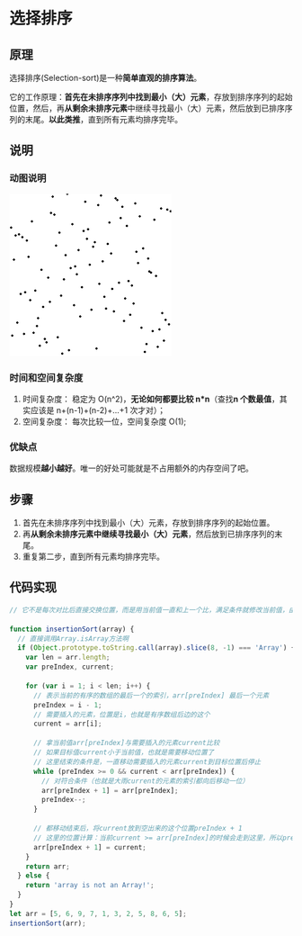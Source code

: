 # 选择排序

## 原理

选择排序(Selection-sort)是一种**简单直观的排序算法**。

它的工作原理：**首先在未排序序列中找到最小（大）元素**，存放到排序序列的起始位置，然后，再**从剩余未排序元素**中继续寻找最小（大）元素，然后放到已排序序列的末尾。**以此类推**，直到所有元素均排序完毕。

## 说明

### 动图说明

![选择排序](./imgs/选择排序.gif)

### 时间和空间复杂度

1. 时间复杂度： 稳定为 O(n^2)，**无论如何都要比较 n\*n**（查找**n 个数最值**，其实应该是 n+(n-1)+(n-2)+...+1 次才对）；
2. 空间复杂度： 每次比较一位，空间复杂度 O(1);

### 优缺点

数据规模**越小越好**。唯一的好处可能就是不占用额外的内存空间了吧。

## 步骤

1. 首先在未排序序列中找到最小（大）元素，存放到排序序列的起始位置。
2. 再**从剩余未排序元素中继续寻找最小（大）元素**，然后放到已排序序列的末尾。
3. 重复第二步，直到所有元素均排序完毕。

## 代码实现

```js
// 它不是每次对比后直接交换位置，而是用当前值一直和上一个比，满足条件就修改当前值，由于preIndex一直递减，所以当前值一直在变，一直比完为止，最后设置数组0项为当前值，而此时的当前值一定是有序序列中最小的一个。比较巧妙，不过从记忆角度上来说，我可能有些记不住....因人而异了。

function insertionSort(array) {
  // 直接调用Array.isArray方法啊
  if (Object.prototype.toString.call(array).slice(8, -1) === 'Array') {
    var len = arr.length;
    var preIndex, current;

    for (var i = 1; i < len; i++) {
      // 表示当前的有序的数组的最后一个的索引，arr[preIndex] 最后一个元素
      preIndex = i - 1;
      // 需要插入的元素，位置是i，也就是有序数组后边的这个
      current = arr[i];

      // 拿当前值arr[preIndex]与需要插入的元素current比较
      // 如果目标值current小于当前值，也就是需要移动位置了
      // 这里结束的条件是，一直移动需要插入的元素current到目标位置后停止
      while (preIndex >= 0 && current < arr[preIndex]) {
        // 对符合条件（也就是大雨current的元素的索引都向后移动一位）
        arr[preIndex + 1] = arr[preIndex];
        preIndex--;
      }

      // 都移动结束后，将current放到空出来的这个位置preIndex + 1
      // 这里的位置计算：当前current >= arr[preIndex]的时候会走到这里，所以preIndex + 1位置是空出来的，且current >= arr[preIndex] && current < arr[preIndex + 1]
      arr[preIndex + 1] = current;
    }
    return arr;
  } else {
    return 'array is not an Array!';
  }
}
let arr = [5, 6, 9, 7, 1, 3, 2, 5, 8, 6, 5];
insertionSort(arr);
```
